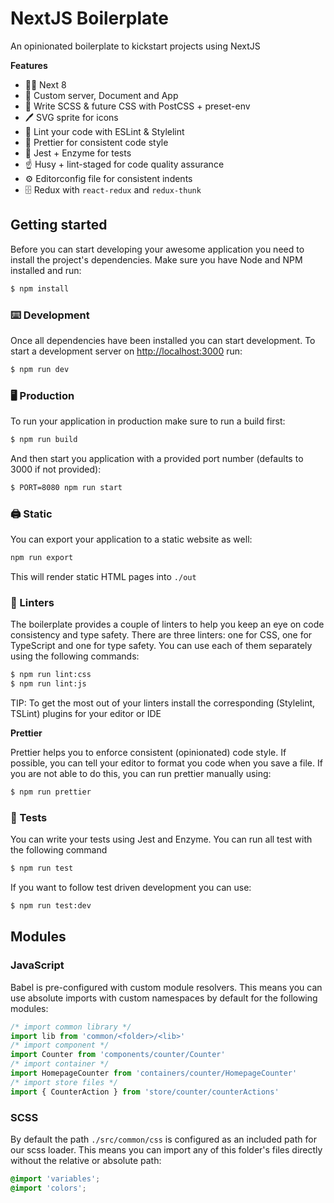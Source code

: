 # NextJS Boilerplate

An opinionated boilerplate to kickstart projects using NextJS

**Features**

- 👏🏼 Next 8
- 🌊 Custom server, Document and App
- 💄 Write SCSS & future CSS with PostCSS + preset-env
- 🖊 SVG sprite for icons
- 👀 Lint your code with ESLint & Stylelint
- 🌈 Prettier for consistent code style
- 🔨 Jest + Enzyme for tests
- ☝️ Husy + lint-staged for code quality assurance
- ⚙️ Editorconfig file for consistent indents
- 🗄 Redux with `react-redux` and `redux-thunk`

## Getting started

Before you can start developing your awesome application you need to install the project's dependencies. Make sure you have Node and NPM installed and run:

```sh
$ npm install
```

### ⌨️ Development

Once all dependencies have been installed you can start development. To start a development server on [http://localhost:3000](http://localhost:3000) run:

```sh
$ npm run dev
```

### 🖥 Production

To run your application in production make sure to run a build first:

```sh
$ npm run build
```

And then start you application with a provided port number (defaults to 3000 if not provided):

```sh
$ PORT=8080 npm run start
```

### 🖨 Static

You can export your application to a static website as well:

```sh
npm run export
```

This will render static HTML pages into `./out`

### 🧐 Linters

The boilerplate provides a couple of linters to help you keep an eye on code consistency and type safety. There are three linters: one for CSS, one for TypeScript and one for type safety. You can use each of them separately using the following commands:

```sh
$ npm run lint:css
$ npm run lint:js
```

TIP: To get the most out of your linters install the corresponding (Stylelint, TSLint) plugins for your editor or IDE

**Prettier**

Prettier helps you to enforce consistent (opinionated) code style. If possible, you can tell your editor to format you code when you save a file. If you are not able to do this, you can run prettier manually using:

```sh
$ npm run prettier
```

### 🤖 Tests

You can write your tests using Jest and Enzyme. You can run all test with the following command

```sh
$ npm run test
```

If you want to follow test driven development you can use:

```sh
$ npm run test:dev
```

## Modules

### JavaScript

Babel is pre-configured with custom module resolvers.
This means you can use absolute imports with custom namespaces by default for the following modules:

```js
/* import common library */
import lib from 'common/<folder>/<lib>'
/* import component */
import Counter from 'components/counter/Counter'
/* import container */
import HomepageCounter from 'containers/counter/HomepageCounter'
/* import store files */
import { CounterAction } from 'store/counter/counterActions'
```

### SCSS

By default the path `./src/common/css` is configured as an included path for our scss loader.
This means you can import any of this folder's files directly without the relative or absolute path:

```css
@import 'variables';
@import 'colors';
```
